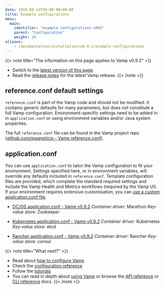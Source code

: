 ```yaml
---
date: 2016-09-13T09:00:00+00:00
title: Example configurations
menu:
  main:
    identifier: "example-configurations-v092"
    parent: "Configuration"
    weight: 20
aliases:
    - /documentation/installation/v0.9.2/example-configurations
---
```


{{< note title="The information on this page applies to Vamp v0.9.2" >}}

* Switch to the [latest version of this page](/documentation/configure/example-configurations).
* Read the [release notes](/documentation/release-notes/latest) for the latest Vamp release.
{{< /note >}}


## reference.conf default settings
`reference.conf` is part of the Vamp code and should not be modified. It contains generic defaults for many parameters, but does not constitute a full Vamp configuration. Environment-specific settings need to be added in in `application.conf` or using environment variables and/or Java system properties.

The full `reference.conf` file can be found in the Vamp project repo ([github.com/magneticio - Vamp reference.conf](https://github.com/magneticio/vamp/blob/master/bootstrap/src/main/resources/reference.conf)).

## application.conf
You can use `application.conf` to tailor the Vamp configuration to fit your environment. Settings specified here, or in environment variables, will override any defaults included in `reference.conf`. Template configuration files are provided, which complete the standard required settings and include the Vamp Health and Metrics workflows (required by the Vamp UI).  If your environment requires extensive customisation, you can [use a custom application.conf file](/documentation/configure/v0.9.2/configure-vamp/#use-a-custom-application-conf-file).


* [DC/OS application.conf - Vamp v0.9.2](https://github.com/magneticio/vamp-docker-images/blob/0.9.2/vamp-dcos/application.conf)
  _Container driver:_ Marathon
  _Key-value store:_ Zookeeper


* [Kubernetes application.conf - Vamp v0.9.2](https://github.com/magneticio/vamp-docker-images/blob/0.9.2/vamp-kubernetes/application.conf)
  _Container driver:_ Kubernetes
  _Key-value store:_ etcd

* [Rancher application.conf - Vamp v0.9.2](https://github.com/magneticio/vamp-docker-images/blob/0.9.2/vamp-rancher/application.conf)
  _Container driver:_ Rancher
  _Key-value store:_ consul


{{< note title="What next?" >}}
* Read about [how to configure Vamp](/documentation/configure/v0.9.2/configure-vamp)
* Check the [configuration reference](/documentation/configure/configuration-reference)
* Follow the [tutorials](/documentation/tutorials/)
* You can read in depth about [using Vamp](/documentation/using-vamp/artifacts/) or browse the [API reference](/documentation/api/api-reference/) or [CLI reference](/documentation/cli/cli-reference/) docs.
{{< /note >}}
